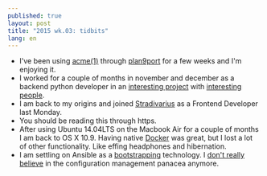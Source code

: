 ```yaml
---
published: true
layout: post
title: "2015 wk.03: tidbits"
lang: en
---
```


  * I've been using [acme(1)][] through [plan9port][] for a few weeks and I'm enjoying it.
  * I worked for a couple of months in november and december as a backend python developer in an [interesting project][passnfly] with [interesting people][adnam].
  * I am back to my origins and joined [Stradivarius][] as a Frontend Developer last Monday.
  * You should be reading this through https.
  * After using Ubuntu 14.04LTS on the Macbook Air for a couple of months I am back to OS X 10.9. Having native [Docker][] was great, but I lost a lot of other functionality. Like effing headphones and hibernation.
  * I am settling on Ansible as a [bootstrapping][] technology. I [don't really believe][immutableservers] in the configuration management panacea anymore.
  
[acme(1)]: http://swtch.com/plan9port/man/man1/acme.html
[plan9port]: http://swtch.com/plan9port/
[passnfly]: http://passnfly.com/ "Passnfly"
[adnam]: http://happy.cat/
[Stradivarius]: http://www.stradivarius.com/
[Docker]: https://www.docker.com/
[bootstrapping]: http://www.eightbitraptor.com/post/bootstrapping-osx-ansible
[immutableservers]: http://martinfowler.com/bliki/ImmutableServer.html
